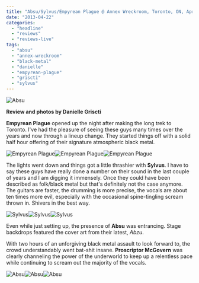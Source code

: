 ```yaml
---
title: "Absu/Sylvus/Empyrean Plague @ Annex Wreckroom, Toronto, ON, April 15, 2013"
date: "2013-04-22"
categories: 
  - "headline"
  - "reviews"
  - "reviews-live"
tags: 
  - "absu"
  - "annex-wreckroom"
  - "black-metal"
  - "danielle"
  - "empyrean-plague"
  - "griscti"
  - "sylvus"
---
```


![Absu](http://www.hellbound.ca/wp-content/uploads/2013/04/1-IMG_2449-590x424.jpg)

**Review and photos by Danielle Griscti**

**Empyrean Plague** opened up the night after making the long trek to Toronto. I've had the pleasure of seeing these guys many times over the years and now through a lineup change. They started things off with a solid half hour offering of their signature atmospheric black metal.

![Empyrean Plague](http://www.hellbound.ca/wp-content/uploads/2013/04/1-IMG_2337-182x182.jpg)![Empyrean Plague](http://www.hellbound.ca/wp-content/uploads/2013/04/1-IMG_2352-182x182.jpg)![Empyrean Plague](http://www.hellbound.ca/wp-content/uploads/2013/04/1-IMG_2328-182x182.jpg)

The lights went down and things got a little thrashier with **Sylvus**. I have to say these guys have really done a number on their sound in the last couple of years and I am digging it immensely. Once they could have been described as folk/black metal but that's definitely not the case anymore. The guitars are faster, the drumming is more precise, the vocals are about ten times more evil, especially with the occasional spine-tingling scream thrown in. Shivers in the best way.

![Sylvus](http://www.hellbound.ca/wp-content/uploads/2013/04/1-IMG_2379-182x182.jpg)![Sylvus](http://www.hellbound.ca/wp-content/uploads/2013/04/1-IMG_2369-182x182.jpg)![Sylvus](http://www.hellbound.ca/wp-content/uploads/2013/04/1-IMG_2373-001-182x182.jpg)

Even while just setting up, the presence of **Absu** was entrancing. Stage backdrops featured the cover art from their latest, _Abzu_.

With two hours of an unforgiving black metal assault to look forward to, the crowd understandably went bat-shit insane. **Proscriptor McGovern** was clearly channeling the power of the underworld to keep up a relentless pace while continuing to scream out the majority of the vocals.

![Absu](http://www.hellbound.ca/wp-content/uploads/2013/04/1-IMG_2451-182x182.jpg)![Absu](http://www.hellbound.ca/wp-content/uploads/2013/04/1-IMG_2455-182x182.jpg)![Absu](http://www.hellbound.ca/wp-content/uploads/2013/04/1-IMG_2423-182x182.jpg)
